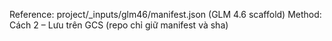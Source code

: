 Reference: project/_inputs/glm46/manifest.json (GLM 4.6 scaffold)
Method: Cách 2 – Lưu trên GCS (repo chỉ giữ manifest và sha)
